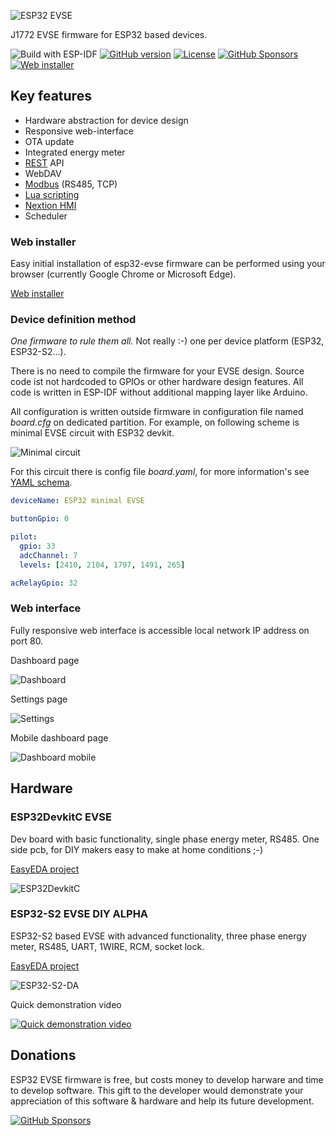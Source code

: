 ![ESP32 EVSE](https://github.com/dzurikmiroslav/esp32-evse/wiki/images/logo-full.svg)

J1772 EVSE firmware for ESP32 based devices.

![Build with ESP-IDF](https://github.com/dzurikmiroslav/esp32-evse/workflows/Build%20with%20ESP-IDF/badge.svg)
[![GitHub version](https://img.shields.io/github/release/dzurikmiroslav/esp32-evse.svg)](https://github.com/dzurikmiroslav/esp32-evse/releases/latest)
[![License](https://img.shields.io/github/license/dzurikmiroslav/esp32-evse.svg)](LICENSE.md)
[![GitHub Sponsors](https://img.shields.io/badge/donate-GitHub_Sponsors-blue)](https://github.com/sponsors/dzurikmiroslav)
[![Web installer](https://img.shields.io/badge/web-installer-green?style=flat&logo=googlechrome&logoColor=lightgrey)](https://dzurikmiroslav.github.io/esp32-evse/web-installer)

## Key features
 - Hardware abstraction for device design
 - Responsive web-interface
 - OTA update
 - Integrated energy meter
 - [REST](https://github.com/dzurikmiroslav/esp32-evse/wiki/Rest) API
 - WebDAV
 - [Modbus](https://github.com/dzurikmiroslav/esp32-evse/wiki/Modbus) (RS485, TCP)
 - [Lua scripting](https://github.com/dzurikmiroslav/esp32-evse/wiki/Lua)
 - [Nextion HMI](https://github.com/dzurikmiroslav/esp32-evse/wiki/Nextion)
 - Scheduler

### Web installer

Easy initial installation of esp32-evse firmware can be performed using your browser (currently Google Chrome or Microsoft Edge).

[ Web installer](https://dzurikmiroslav.github.io/esp32-evse/web-installer)

### Device definition method

_One firmware to rule them all._ Not really :-) one per device platform (ESP32, ESP32-S2...).

There is no need to compile the firmware for your EVSE design.
Source code ist not hardcoded to GPIOs or other hardware design features.
All code is written in ESP-IDF without additional mapping layer like Arduino.

All configuration is written outside firmware in configuration file named _board.cfg_ on dedicated partition.
For example, on following scheme is minimal EVSE circuit with ESP32 devkit.

![Minimal circuit](https://github.com/dzurikmiroslav/esp32-evse/wiki/images/minimal-circuit.png)

For this circuit there is config file _board.yaml_, for more information's see [YAML schema](board-config/board-config-schema-1.json).

```yaml
deviceName: ESP32 minimal EVSE

buttonGpio: 0

pilot:
  gpio: 33
  adcChannel: 7
  levels: [2410, 2104, 1797, 1491, 265]

acRelayGpio: 32
```

### Web interface

Fully responsive web interface is accessible local network IP address on port 80.

Dashboard page

![Dashboard](https://github.com/dzurikmiroslav/esp32-evse/wiki/images/web-dashboard.png) 

Settings page

![Settings](https://github.com/dzurikmiroslav/esp32-evse/wiki/images/web-settings.png)

Mobile dashboard page

![Dashboard mobile](https://github.com/dzurikmiroslav/esp32-evse/wiki/images/web-dashboard-mobile.png)

## Hardware

### ESP32DevkitC EVSE

Dev board with basic functionality, single phase energy meter, RS485. One side pcb, for DIY makers easy to make at home conditions ;-)

[EasyEDA project](https://oshwlab.com/dzurik.miroslav/esp32-devkit-evse)

![ESP32DevkitC](https://github.com/dzurikmiroslav/esp32-evse/wiki/images/esp32devkitc.jpg)

### ESP32-S2 EVSE DIY ALPHA

ESP32-S2 based EVSE with advanced functionality, three phase energy meter, RS485, UART, 1WIRE, RCM, socket lock.

[EasyEDA project](https://oshwlab.com/dzurik.miroslav/esp32s2-diy-evse)

![ESP32-S2-DA](https://github.com/dzurikmiroslav/esp32-evse/wiki/images/esp32s2da.jpg)

Quick demonstration video

[![Quick demonstration video](https://img.youtube.com/vi/r6YkWEet1aA/hqdefault.jpg)](https://www.youtube.com/shorts/r6YkWEet1aA)

## Donations

ESP32 EVSE firmware is free, but costs money to develop harware and time to develop software.
This gift to the developer would demonstrate your appreciation of this software & hardware and help its future development.

[![GitHub Sponsors](https://img.shields.io/badge/donate-GitHub_Sponsors-blue)](https://github.com/sponsors/dzurikmiroslav)
